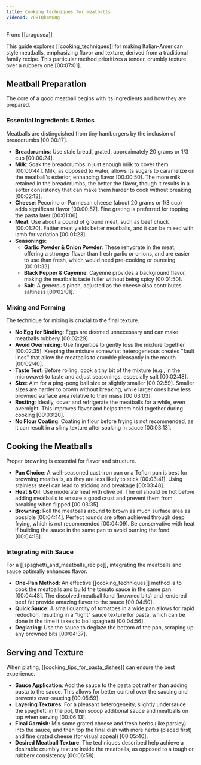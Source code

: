 ```yaml
---
title: Cooking techniques for meatballs
videoId: v09TQk4Wu8g
---
```


From: [[aragusea]] <br/> 

This guide explores [[cooking_techniques]] for making Italian-American style meatballs, emphasizing flavor and texture, derived from a traditional family recipe. This particular method prioritizes a tender, crumbly texture over a rubbery one <a class="yt-timestamp" data-t="00:07:01">[00:07:01]</a>.

## Meatball Preparation

The core of a good meatball begins with its ingredients and how they are prepared.

### Essential Ingredients & Ratios
Meatballs are distinguished from tiny hamburgers by the inclusion of breadcrumbs <a class="yt-timestamp" data-t="00:00:17">[00:00:17]</a>.

*   **Breadcrumbs**: Use stale bread, grated, approximately 20 grams or 1/3 cup <a class="yt-timestamp" data-t="00:00:24">[00:00:24]</a>.
*   **Milk**: Soak the breadcrumbs in just enough milk to cover them <a class="yt-timestamp" data-t="00:00:44">[00:00:44]</a>. Milk, as opposed to water, allows its sugars to caramelize on the meatball's exterior, enhancing flavor <a class="yt-timestamp" data-t="00:00:50">[00:00:50]</a>. The more milk retained in the breadcrumbs, the better the flavor, though it results in a softer consistency that can make them harder to cook without breaking <a class="yt-timestamp" data-t="00:02:13">[00:02:13]</a>.
*   **Cheese**: Pecorino or Parmesan cheese (about 20 grams or 1/3 cup) adds significant flavor <a class="yt-timestamp" data-t="00:00:57">[00:00:57]</a>. Fine grating is preferred for topping the pasta later <a class="yt-timestamp" data-t="00:01:06">[00:01:06]</a>.
*   **Meat**: Use about a pound of ground meat, such as beef chuck <a class="yt-timestamp" data-t="00:01:20">[00:01:20]</a>. Fattier meat yields better meatballs, and it can be mixed with lamb for variation <a class="yt-timestamp" data-t="00:01:23">[00:01:23]</a>.
*   **Seasonings**:
    *   **Garlic Powder & Onion Powder**: These rehydrate in the meat, offering a stronger flavor than fresh garlic or onions, and are easier to use than fresh, which would need pre-cooking or pureeing <a class="yt-timestamp" data-t="00:01:33">[00:01:33]</a>.
    *   **Black Pepper & Cayenne**: Cayenne provides a background flavor, making the meatballs taste fuller without being spicy <a class="yt-timestamp" data-t="00:01:50">[00:01:50]</a>.
    *   **Salt**: A generous pinch, adjusted as the cheese also contributes saltiness <a class="yt-timestamp" data-t="00:02:01">[00:02:01]</a>.

### Mixing and Forming
The technique for mixing is crucial to the final texture.

*   **No Egg for Binding**: Eggs are deemed unnecessary and can make meatballs rubbery <a class="yt-timestamp" data-t="00:02:29">[00:02:29]</a>.
*   **Avoid Overmixing**: Use fingertips to gently toss the mixture together <a class="yt-timestamp" data-t="00:02:35">[00:02:35]</a>. Keeping the mixture somewhat heterogeneous creates "fault lines" that allow the meatballs to crumble pleasantly in the mouth <a class="yt-timestamp" data-t="00:02:40">[00:02:40]</a>.
*   **Taste Test**: Before rolling, cook a tiny bit of the mixture (e.g., in the microwave) to taste and adjust seasonings, especially salt <a class="yt-timestamp" data-t="00:02:48">[00:02:48]</a>.
*   **Size**: Aim for a ping-pong ball size or slightly smaller <a class="yt-timestamp" data-t="00:02:59">[00:02:59]</a>. Smaller sizes are harder to brown without breaking, while larger ones have less browned surface area relative to their mass <a class="yt-timestamp" data-t="00:03:03">[00:03:03]</a>.
*   **Resting**: Ideally, cover and refrigerate the meatballs for a while, even overnight. This improves flavor and helps them hold together during cooking <a class="yt-timestamp" data-t="00:03:20">[00:03:20]</a>.
*   **No Flour Coating**: Coating in flour before frying is not recommended, as it can result in a slimy texture after soaking in sauce <a class="yt-timestamp" data-t="00:03:13">[00:03:13]</a>.

## Cooking the Meatballs

Proper browning is essential for flavor and structure.

*   **Pan Choice**: A well-seasoned cast-iron pan or a Teflon pan is best for browning meatballs, as they are less likely to stick <a class="yt-timestamp" data-t="00:03:41">[00:03:41]</a>. Using stainless steel can lead to sticking and breakage <a class="yt-timestamp" data-t="00:03:48">[00:03:48]</a>.
*   **Heat & Oil**: Use moderate heat with olive oil. The oil should be hot before adding meatballs to ensure a good crust and prevent them from breaking when flipped <a class="yt-timestamp" data-t="00:03:35">[00:03:35]</a>.
*   **Browning**: Roll the meatballs around to brown as much surface area as possible <a class="yt-timestamp" data-t="00:04:14">[00:04:14]</a>. Perfect rounds are often achieved through deep frying, which is not recommended <a class="yt-timestamp" data-t="00:04:09">[00:04:09]</a>. Be conservative with heat if building the sauce in the same pan to avoid burning the fond <a class="yt-timestamp" data-t="00:04:18">[00:04:18]</a>.

### Integrating with Sauce
For a [[spaghetti_and_meatballs_recipe]], integrating the meatballs and sauce optimally enhances flavor.

*   **One-Pan Method**: An effective [[cooking_techniques]] method is to cook the meatballs and build the tomato sauce in the same pan <a class="yt-timestamp" data-t="00:04:48">[00:04:48]</a>. The dissolved meatball fond (browned bits) and rendered beef fat provide amazing flavor to the sauce <a class="yt-timestamp" data-t="00:04:50">[00:04:50]</a>.
*   **Quick Sauce**: A small quantity of tomatoes in a wide pan allows for rapid reduction, resulting in a "tight" sauce texture for pasta, which can be done in the time it takes to boil spaghetti <a class="yt-timestamp" data-t="00:04:56">[00:04:56]</a>.
*   **Deglazing**: Use the sauce to deglaze the bottom of the pan, scraping up any browned bits <a class="yt-timestamp" data-t="00:04:37">[00:04:37]</a>.

## Serving and Texture
When plating, [[cooking_tips_for_pasta_dishes]] can ensure the best experience.

*   **Sauce Application**: Add the sauce to the pasta pot rather than adding pasta to the sauce. This allows for better control over the saucing and prevents over-saucing <a class="yt-timestamp" data-t="00:05:59">[00:05:59]</a>.
*   **Layering Textures**: For a pleasant heterogeneity, slightly undersauce the spaghetti in the pot, then scoop additional sauce and meatballs on top when serving <a class="yt-timestamp" data-t="00:06:13">[00:06:13]</a>.
*   **Final Garnish**: Mix some grated cheese and fresh herbs (like parsley) into the sauce, and then top the final dish with more herbs (placed first) and fine grated cheese (for visual appeal) <a class="yt-timestamp" data-t="00:05:40">[00:05:40]</a>.
*   **Desired Meatball Texture**: The techniques described help achieve a desirable crumbly texture inside the meatballs, as opposed to a tough or rubbery consistency <a class="yt-timestamp" data-t="00:06:58">[00:06:58]</a>.